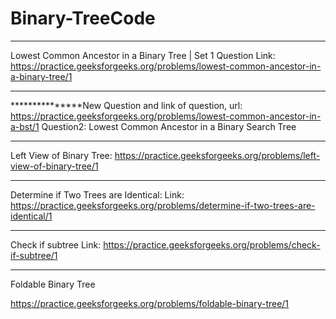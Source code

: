 # Binary-TreeCode
***************************************************************************************
Lowest Common Ancestor in a Binary Tree | Set 1
Question Link:  https://practice.geeksforgeeks.org/problems/lowest-common-ancestor-in-a-binary-tree/1
***************************************************************************************





***************New Question and link of question, url: https://practice.geeksforgeeks.org/problems/lowest-common-ancestor-in-a-bst/1
Question2: Lowest Common Ancestor in a Binary Search Tree


***********************************************************************

Left View of Binary Tree:
https://practice.geeksforgeeks.org/problems/left-view-of-binary-tree/1

**********************************************************************************************************************************************************************
Determine if Two Trees are Identical:
Link:
https://practice.geeksforgeeks.org/problems/determine-if-two-trees-are-identical/1

**********************************************************************************************************************************

Check if subtree
Link: 
https://practice.geeksforgeeks.org/problems/check-if-subtree/1
******************************************************************************************************************
Foldable Binary Tree

https://practice.geeksforgeeks.org/problems/foldable-binary-tree/1

